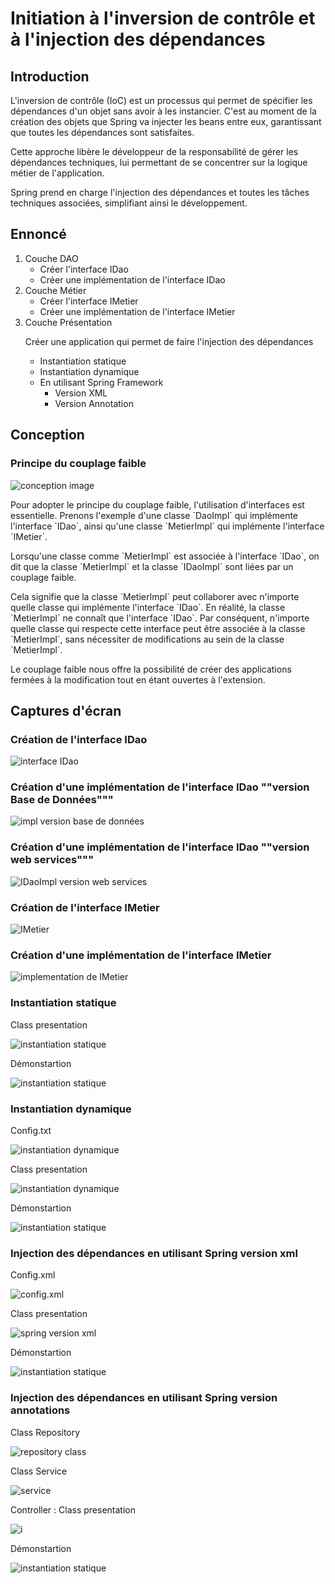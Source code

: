 <h1 >Initiation à l'inversion de contrôle et à l'injection des dépendances</h1>

<h2 >Introduction</h2>

<p>
L'inversion de contrôle (IoC) est un processus qui permet de spécifier les dépendances d'un objet sans avoir à les instancier. C'est au moment de la création des objets que Spring va injecter les beans entre eux, garantissant que toutes les dépendances sont satisfaites.
</p>
<p>
Cette approche libère le développeur de la responsabilité de gérer les dépendances techniques, lui permettant de se concentrer sur la logique métier de l'application.
</p>
<p>
Spring prend en charge l'injection des dépendances et toutes les tâches techniques associées, simplifiant ainsi le développement.
</p>

<h2 >Ennoncé</h2>
<ol>
    <li >Couche DAO 
        <ul>
            <li>Créer l'interface IDao</li>
            <li>Créer une implémentation de l'interface IDao</li>
        </ul>
    </li>
    <li>Couche Métier
        <ul>
            <li>Créer l'interface IMetier</li>
            <li>Créer une implémentation de l'interface IMetier</li>
        </ul>
    </li>
    <li >Couche Présentation
        <p>Créer une application qui permet de faire l'injection des dépendances</p>
        <ul>
            <li>Instantiation statique</li>
            <li>Instantiation dynamique</li>
            <li>En utilisant Spring Framework
                <ul>
                    <li>Version XML</li>
                    <li>Version Annotation</li>
                </ul>
            </li>
        </ul>
    </li>
</ol>

<h2 >Conception</h2>

<h3>Principe du couplage faible</h3>
<img src="captures/Conception.png" alt="conception image">
<p>
Pour adopter le principe du couplage faible, l'utilisation d'interfaces est essentielle. Prenons l'exemple d'une classe `DaoImpl` qui implémente l'interface `IDao`, ainsi qu'une classe `MetierImpl` qui implémente l'interface `IMetier`.
</p>
<p>
Lorsqu'une classe comme `MetierImpl` est associée à l'interface `IDao`, on dit que la classe `MetierImpl` et la classe `IDaoImpl` sont liées par un couplage faible.
</p>
<p>
Cela signifie que la classe `MetierImpl` peut collaborer avec n'importe quelle classe qui implémente l'interface `IDao`. En réalité, la classe `MetierImpl` ne connaît que l'interface `IDao`. Par conséquent, n'importe quelle classe qui respecte cette interface peut être associée à la classe `MetierImpl`, sans nécessiter de modifications au sein de la classe `MetierImpl`.
</p>
<p>
Le couplage faible nous offre la possibilité de créer des applications fermées à la modification tout en étant ouvertes à l'extension.
</p>
<h2 >Captures d'écran</h2>

<h3>Création de l'interface IDao</h3>
<img src="captures/InterfaceIDao.png" alt="interface IDao">

<h3>Création d'une implémentation de l'interface IDao ""version Base de Données"""</h3>
<img src="captures/IDaoImpl.png" alt="impl version base de données">

<h3>Création d'une implémentation de l'interface IDao ""version web services"""</h3>
<img src="captures/IDaoImplV2.png" alt="IDaoImpl version web services">


<h3>Création de l'interface IMetier</h3>
<img src="captures/InterfaceMetier.png" alt="IMetier">

<h3>Création d'une implémentation de l'interface IMetier</h3>
<img src="captures/MetierImpl.png" alt="implementation de IMetier">

<h3>Instantiation statique</h3>
<p>Class presentation </p>
<img src="captures/Pres1_instanstation_statique.png" alt="instantiation statique">
<p>Démonstartion </p>
<img src="captures/Pres1_Demo.png" alt="instantiation statique">

<h3>Instantiation dynamique</h3>
<p>Config.txt</p>
<img src="captures/config_txt.png" alt="instantiation dynamique">
<p>Class presentation </p>
<img src="captures/Pres2_instanstation_dynamique.png" alt="instantiation dynamique">
<p>Démonstartion </p>
<img src="captures/Pres2_Demo.png" alt="instantiation statique">



<h3>Injection des dépendances en utilisant Spring version xml</h3>
<p>Config.xml</p>
<img src="captures/config_xml.png" alt="config.xml">
<p>Class presentation</p>
<img src="captures/Spring_xml.png" alt="spring version xml">
<p>Démonstartion </p>
<img src="captures/Pres3_Demo.png" alt="instantiation statique">


<h3>Injection des dépendances en utilisant Spring version annotations</h3>
<p>Class Repository </p>
<img src="captures/Repository.png" alt="repository class">
<p>Class Service </p>
<img src="captures/Service.png" alt="service">
<p>Controller : Class presentation</p>
<img src="captures/pres4_annota.png" alt="i">
<p>Démonstartion </p>
<img src="captures/Pres4_Demo.png" alt="instantiation statique">

